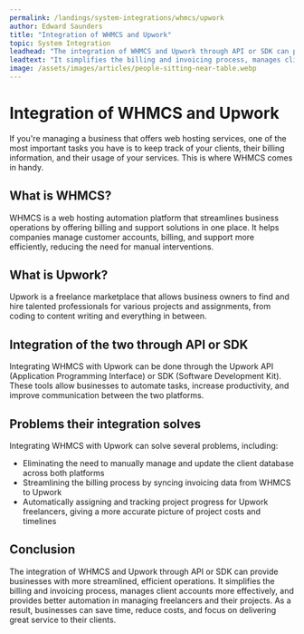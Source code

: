 ```yaml
---
permalink: /landings/system-integrations/whmcs/upwork
author: Edward Saunders
title: "Integration of WHMCS and Upwork"
topic: System Integration
leadhead: "The integration of WHMCS and Upwork through API or SDK can provide businesses with more streamlined, efficient operations"
leadtext: "It simplifies the billing and invoicing process, manages client accounts more effectively, and provides better automation in managing freelancers and their projects. As a result, businesses can save time, reduce costs, and focus on delivering great service to their clients."
image: /assets/images/articles/people-sitting-near-table.webp
---
```

<div class="arttext">        <h1>Integration of WHMCS and Upwork</h1>
        <p>If you're managing a business that offers web hosting services, one of the most important tasks you have is to keep track of your clients, their billing information, and their usage of your services. This is where WHMCS comes in handy.</p>
        <h2>What is WHMCS?</h2>
        <p>WHMCS is a web hosting automation platform that streamlines business operations by offering billing and support solutions in one place. It helps companies manage customer accounts, billing, and support more efficiently, reducing the need for manual interventions.</p>
        <h2>What is Upwork?</h2>
        <p>Upwork is a freelance marketplace that allows business owners to find and hire talented professionals for various projects and assignments, from coding to content writing and everything in between.</p>
        <h2>Integration of the two through API or SDK</h2>
        <p>Integrating WHMCS with Upwork can be done through the Upwork API (Application Programming Interface) or SDK (Software Development Kit). These tools allow businesses to automate tasks, increase productivity, and improve communication between the two platforms.</p>
        <h2>Problems their integration solves</h2>
        <p>Integrating WHMCS with Upwork can solve several problems, including:</p>
        <ul>
            <li>Eliminating the need to manually manage and update the client database across both platforms</li>
            <li>Streamlining the billing process by syncing invoicing data from WHMCS to Upwork</li>
            <li>Automatically assigning and tracking project progress for Upwork freelancers, giving a more accurate picture of project costs and timelines</li>
        </ul>
        <h2>Conclusion</h2>
        <p>The integration of WHMCS and Upwork through API or SDK can provide businesses with more streamlined, efficient operations. It simplifies the billing and invoicing process, manages client accounts more effectively, and provides better automation in managing freelancers and their projects. As a result, businesses can save time, reduce costs, and focus on delivering great service to their clients. </p>
</div>